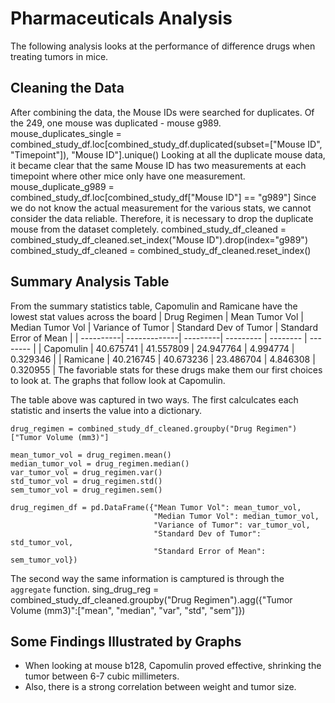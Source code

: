 # Pharmaceuticals Analysis
The following analysis looks at the performance of difference drugs when treating tumors in mice. 

## Cleaning the Data
After combining the data, the Mouse IDs were searched for duplicates. Of the 249, one mouse was duplicated - mouse g989.
    mouse_duplicates_single = combined_study_df.loc[combined_study_df.duplicated(subset=["Mouse ID", "Timepoint"]), "Mouse ID"].unique()
Looking at all the duplicate mouse data, it became clear that the same Mouse ID has two measurements at each timepoint where other mice only have one measurement. 
    mouse_duplicate_g989 = combined_study_df.loc[combined_study_df["Mouse ID"] == "g989"]
Since we do not know the actual measurement for the various stats, we cannot consider the data reliable. Therefore, it is necessary to drop the duplicate mouse from the dataset completely.
    combined_study_df_cleaned = combined_study_df_cleaned.set_index("Mouse ID").drop(index="g989")
    combined_study_df_cleaned = combined_study_df_cleaned.reset_index()

## Summary Analysis Table
From the summary statistics table, Capomulin and Ramicane have the lowest stat values across the board
| Drug Regimen | Mean Tumor Vol | Median Tumor Vol | Variance of Tumor | Standard Dev of Tumor | Standard Error of Mean |
| ----------| -------------| ---------| --------- | -------- | -------- |
| Capomulin |	40.675741 |	41.557809 | 24.947764 | 4.994774 | 0.329346 |
| Ramicane | 40.216745 | 40.673236 | 23.486704 | 4.846308 |	0.320955 |
The favoriable stats for these drugs make them our first choices to look at. The graphs that follow look at Capomulin. 

The table above was captured in two ways. The first calculcates each statistic and inserts the value into a dictionary.

    drug_regimen = combined_study_df_cleaned.groupby("Drug Regimen")["Tumor Volume (mm3)"]

    mean_tumor_vol = drug_regimen.mean()
    median_tumor_vol = drug_regimen.median()
    var_tumor_vol = drug_regimen.var()
    std_tumor_vol = drug_regimen.std()
    sem_tumor_vol = drug_regimen.sem()

    drug_regimen_df = pd.DataFrame({"Mean Tumor Vol": mean_tumor_vol, 
                                    "Median Tumor Vol": median_tumor_vol, 
                                    "Variance of Tumor": var_tumor_vol, 
                                    "Standard Dev of Tumor": std_tumor_vol, 
                                    "Standard Error of Mean": sem_tumor_vol})

The second way the same information is camptured is through the `aggregate` function. 
    sing_drug_reg = combined_study_df_cleaned.groupby("Drug Regimen").agg({"Tumor Volume (mm3)":["mean", "median", "var", "std", "sem"]})

## Some Findings Illustrated by Graphs
- When looking at mouse b128, Capomulin proved effective, shrinking the tumor between 6-7 cubic millimeters. 
- Also, there is a strong correlation between weight and tumor size.
